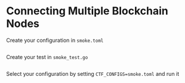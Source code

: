# Connecting Multiple Blockchain Nodes


Create your configuration in `smoke.toml`
```toml
```

Create your test in `smoke_test.go`
```golang
```

Select your configuration by setting `CTF_CONFIGS=smoke.toml` and run it
```bash
```